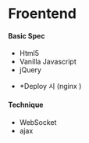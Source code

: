 # Froentend

#### Basic Spec

* Html5
* Vanilla Javascript
* jQuery

- *Deploy 시 (nginx )

#### Technique

- WebSocket
- ajax





